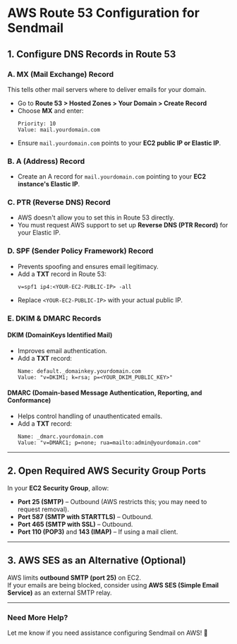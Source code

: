 # AWS Route 53 Configuration for Sendmail

## 1. Configure DNS Records in Route 53

### A. MX (Mail Exchange) Record
This tells other mail servers where to deliver emails for your domain.
- Go to **Route 53 > Hosted Zones > Your Domain > Create Record**
- Choose **MX** and enter:
  ```
  Priority: 10
  Value: mail.yourdomain.com
  ```
- Ensure `mail.yourdomain.com` points to your **EC2 public IP or Elastic IP**.

### B. A (Address) Record
- Create an A record for `mail.yourdomain.com` pointing to your **EC2 instance's Elastic IP**.

### C. PTR (Reverse DNS) Record
- AWS doesn't allow you to set this in Route 53 directly.
- You must request AWS support to set up **Reverse DNS (PTR Record)** for your Elastic IP.

### D. SPF (Sender Policy Framework) Record
- Prevents spoofing and ensures email legitimacy.
- Add a **TXT** record in Route 53:
  ```
  v=spf1 ip4:<YOUR-EC2-PUBLIC-IP> -all
  ```
- Replace `<YOUR-EC2-PUBLIC-IP>` with your actual public IP.

### E. DKIM & DMARC Records
#### DKIM (DomainKeys Identified Mail)
- Improves email authentication.
- Add a **TXT** record:
  ```
  Name: default._domainkey.yourdomain.com
  Value: "v=DKIM1; k=rsa; p=<YOUR_DKIM_PUBLIC_KEY>"
  ```

#### DMARC (Domain-based Message Authentication, Reporting, and Conformance)
- Helps control handling of unauthenticated emails.
- Add a **TXT** record:
  ```
  Name: _dmarc.yourdomain.com
  Value: "v=DMARC1; p=none; rua=mailto:admin@yourdomain.com"
  ```
---

## 2. Open Required AWS Security Group Ports
In your **EC2 Security Group**, allow:
- **Port 25 (SMTP)** – Outbound (AWS restricts this; you may need to request removal).
- **Port 587 (SMTP with STARTTLS)** – Outbound.
- **Port 465 (SMTP with SSL)** – Outbound.
- **Port 110 (POP3)** and **143 (IMAP)** – If using a mail client.

---

## 3. AWS SES as an Alternative (Optional)
AWS limits **outbound SMTP (port 25)** on EC2.  
If your emails are being blocked, consider using **AWS SES (Simple Email Service)** as an external SMTP relay.

---

### Need More Help?
Let me know if you need assistance configuring Sendmail on AWS! 🚀
